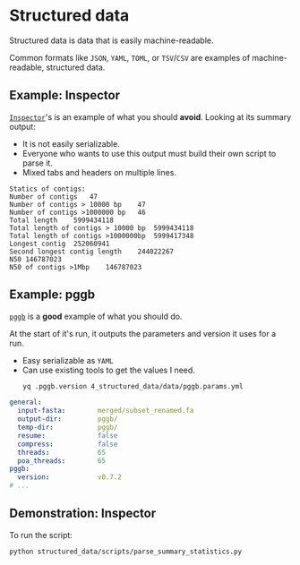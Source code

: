 # Structured data
Structured data is data that is easily machine-readable.

Common formats like `JSON`, `YAML`, `TOML`, or `TSV`/`CSV` are examples of machine-readable, structured data.

## Example: Inspector
[`Inspector`](https://github.com/Maggi-Chen/Inspector)'s is an example of what you should __avoid__. Looking at its summary output:
* It is not easily serializable.
* Everyone who wants to use this output must build their own script to parse it.
* Mixed tabs and headers on multiple lines.

```
Statics of contigs:
Number of contigs	47
Number of contigs > 10000 bp	47
Number of contigs >1000000 bp	46
Total length	5999434118
Total length of contigs > 10000 bp	5999434118
Total length of contigs >1000000bp	5999417348
Longest contig	252060941
Second longest contig length	244022267
N50	146787023
N50 of contigs >1Mbp	146787023
```

## Example: pggb
[`pggb`](https://github.com/pangenome/pggb) is a __good__ example of what you should do.

At the start of it's run, it outputs the parameters and version it uses for a run.
* Easy serializable as `YAML`
* Can use existing tools to get the values I need.
    ```bash
    yq .pggb.version 4_structured_data/data/pggb.params.yml
    ```

```yaml
general:
  input-fasta:        merged/subset_renamed.fa
  output-dir:         pggb/
  temp-dir:           pggb/
  resume:             false
  compress:           false
  threads:            65
  poa_threads:        65
pggb:
  version:            v0.7.2
# ...
```

## Demonstration: Inspector
To run the script:
```bash
python structured_data/scripts/parse_summary_statistics.py 
```
